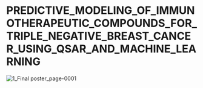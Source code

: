 # PREDICTIVE_MODELING_OF_IMMUNOTHERAPEUTIC_COMPOUNDS_FOR_TRIPLE_NEGATIVE_BREAST_CANCER_USING_QSAR_AND_MACHINE_LEARNING
 
![1_Final poster_page-0001](https://github.com/user-attachments/assets/35b53f8b-0a36-422a-855a-8e9fda118b1f)

